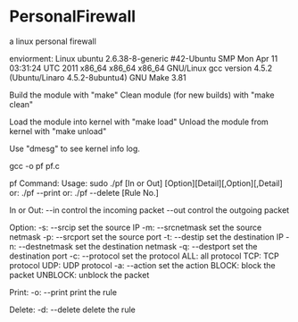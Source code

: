 # PersonalFirewall
a linux personal firewall

enviorment:
   Linux ubuntu 2.6.38-8-generic #42-Ubuntu SMP Mon Apr 11 03:31:24 UTC 2011 x86_64 x86_64 x86_64 GNU/Linux
   gcc version 4.5.2 (Ubuntu/Linaro 4.5.2-8ubuntu4)
   GNU Make 3.81

Build the module with "make"
Clean module (for new builds) with "make clean"

Load the module into kernel with "make load"
Unload the module from kernel with "make unload"

Use "dmesg" to see kernel info log.

gcc -o pf pf.c

pf Command:
Usage: sudo ./pf [In or Out] [Option][Detail][,Option][,Detail]
   or: ./pf --print
   or: ./pf --delete [Rule No.]

In or Out:
       --in                     control the incoming packet
       --out                    control the outgoing packet

Option:
   -s: --srcip                  set the source IP
   -m: --srcnetmask             set the source netmask
   -p: --srcport                set the source port
   -t: --destip                 set the destination IP
   -n: --destnetmask            set the destination netmask
   -q: --destport               set the destination port
   -c: --protocol               set the protocol
                                        ALL: all protocol
                                        TCP: TCP protocol
                                        UDP: UDP protocol
   -a: --action                 set the action
                                        BLOCK: block the packet
                                        UNBLOCK: unblock the packet

Print:
   -o: --print                  print the rule

Delete:
   -d: --delete                 delete the rule
